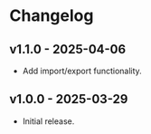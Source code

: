 # Changelog

## v1.1.0 - 2025-04-06

- Add import/export functionality.

## v1.0.0 - 2025-03-29

- Initial release.
